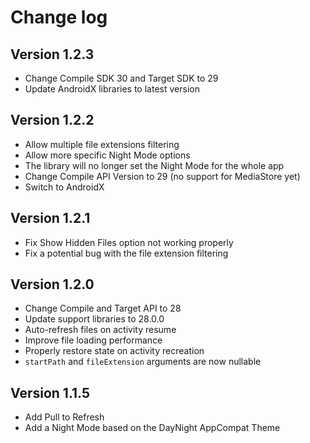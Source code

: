 # Change log
## Version 1.2.3
- Change Compile SDK 30 and Target SDK to 29
- Update AndroidX libraries to latest version

## Version 1.2.2
- Allow multiple file extensions filtering
- Allow more specific Night Mode options
- The library will no longer set the  Night Mode for the whole app
- Change Compile API Version to 29 (no support for MediaStore yet)
- Switch to AndroidX

## Version 1.2.1
- Fix Show Hidden Files option not working properly
- Fix a potential bug with the file extension filtering

## Version 1.2.0
- Change Compile and Target API to 28
- Update support libraries to 28.0.0
- Auto-refresh files on activity resume
- Improve file loading performance
- Properly restore state on activity recreation
- ```startPath``` and ```fileExtension``` arguments are now nullable

## Version 1.1.5
- Add Pull to Refresh
- Add a Night Mode based on the DayNight AppCompat Theme
